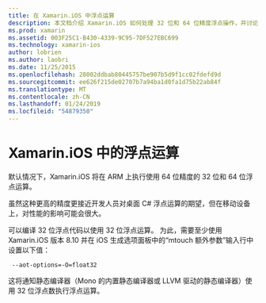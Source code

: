 ```yaml
---
title: 在 Xamarin.iOS 中浮点运算
description: 本文档介绍 Xamarin.iOS 如何处理 32 位和 64 位精度浮点操作，并讨论了对性能的关联的影响。
ms.prod: xamarin
ms.assetid: 003F25C1-B430-4339-9C95-7DF527EBC699
ms.technology: xamarin-ios
author: lobrien
ms.author: laobri
ms.date: 11/25/2015
ms.openlocfilehash: 28002ddbab80445757be907b5d9f1cc02fdefd9d
ms.sourcegitcommit: ee626f215de02707b7a94ba1d0fa1d75b22ab84f
ms.translationtype: MT
ms.contentlocale: zh-CN
ms.lasthandoff: 01/24/2019
ms.locfileid: "54879350"
---
```

# <a name="floating-point-operations-in-xamarinios"></a> Xamarin.iOS 中的浮点运算

默认情况下，Xamarin.iOS 将在 ARM 上执行使用 64 位精度的 32 位和 64 位浮点运算。

虽然这种更高的精度更接近开发人员对桌面 C# 浮点运算的期望，但在移动设备上，对性能的影响可能会很大。

可以编译 32 位浮点代码以使用 32 位浮点运算。 为此，需要至少使用 Xamarin.iOS 版本 8.10 并在 iOS 生成选项面板中的“mtouch 额外参数”输入行中设置以下值：

     --aot-options=-O=float32

这将通知静态编译器（Mono 的内置静态编译器或 LLVM 驱动的静态编译器）使用 32 位浮点数执行浮点运算。

